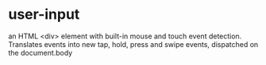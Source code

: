 # user-input
an HTML &lt;div> element with built-in mouse and touch event detection.  Translates events into new tap, hold, press and swipe events, dispatched on the document.body
